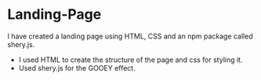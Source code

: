 # Landing-Page

 I have created a landing page using HTML, CSS and an npm package called shery.js.
- I used HTML to create the structure of the page and css for styling it.
- Used shery.js for the GOOEY effect.
